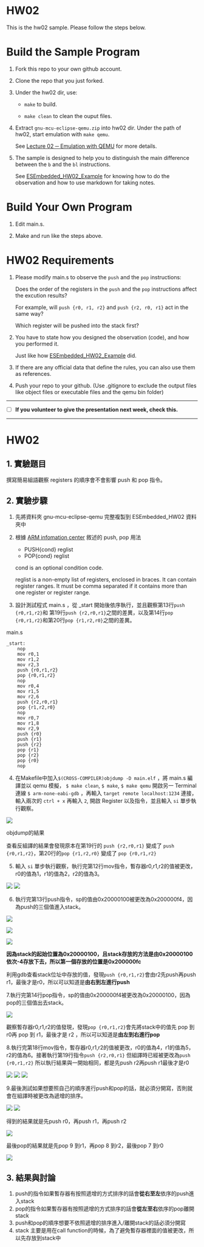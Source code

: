 HW02
===
This is the hw02 sample. Please follow the steps below.

# Build the Sample Program

1. Fork this repo to your own github account.

2. Clone the repo that you just forked.

3. Under the hw02 dir, use:

	* `make` to build.

	* `make clean` to clean the ouput files.

4. Extract `gnu-mcu-eclipse-qemu.zip` into hw02 dir. Under the path of hw02, start emulation with `make qemu`.

	See [Lecture 02 ─ Emulation with QEMU] for more details.

5. The sample is designed to help you to distinguish the main difference between the `b` and the `bl` instructions.  

	See [ESEmbedded_HW02_Example] for knowing how to do the observation and how to use markdown for taking notes.

# Build Your Own Program

1. Edit main.s.

2. Make and run like the steps above.

# HW02 Requirements

1. Please modify main.s to observe the `push` and the `pop` instructions:  

	Does the order of the registers in the `push` and the `pop` instructions affect the excution results?  

	For example, will `push {r0, r1, r2}` and `push {r2, r0, r1}` act in the same way?  

	Which register will be pushed into the stack first?

2. You have to state how you designed the observation (code), and how you performed it.  

	Just like how [ESEmbedded_HW02_Example] did.

3. If there are any official data that define the rules, you can also use them as references.

4. Push your repo to your github. (Use .gitignore to exclude the output files like object files or executable files and the qemu bin folder)

[Lecture 02 ─ Emulation with QEMU]: http://www.nc.es.ncku.edu.tw/course/embedded/02/#Emulation-with-QEMU
[ESEmbedded_HW02_Example]: https://github.com/vwxyzjimmy/ESEmbedded_HW02_Example

--------------------

- [ ] **If you volunteer to give the presentation next week, check this.**

--------------------
HW02
===
## 1. 實驗題目
撰寫簡易組語觀察 registers 的順序會不會影響 push 和 pop 指令。
## 2. 實驗步驟
1. 先將資料夾 gnu-mcu-eclipse-qemu 完整複製到 ESEmbedded_HW02 資料夾中
2. 根據 [ARM infomation center](http://infocenter.arm.com/help/index.jsp?topic=/com.arm.doc.dui0489e/Cihfddaf.html) 敘述的 push, pop 用法
	* PUSH{cond} reglist
	* POP{cond} reglist
	
	cond
		is an optional condition code.

	reglist
		is a non-empty list of registers, enclosed in braces. It can contain register ranges. It must be comma separated if it contains more than one register or register range.
3. 設計測試程式 main.s ，從 _start 開始後依序執行，並且觀察第13行`push {r0,r1,r2}`和 第19行`push {r2,r0,r1}`之間的差異，以及第14行`pop {r0,r1,r2}`和第20行`pop {r1,r2,r0}`之間的差異。

main.s
```assembly
_start:
    nop
    mov r0,1
    mov r1,2
    mov r2,3
    push {r0,r1,r2}
    pop {r0,r1,r2}
    nop
    mov r0,4
    mov r1,5
    mov r2,6
    push {r2,r0,r1}
    pop {r1,r2,r0}
    nop
    mov r0,7
    mov r1,8
    mov r2,9
    push {r0}
    push {r1}
    push {r2}
    pop {r1}
    pop {r2}
    pop {r0}
    nop
```
4. 在Makefile中加入`$(CROSS-COMPILER)objdump -D main.elf` ，將 main.s 編譯並以 qemu 模擬， `$ make clean`, `$ make`, `$ make qemu`
開啟另一 Terminal 連線 `$ arm-none-eabi-gdb` ，再輸入 `target remote localhost:1234` 連接，輸入兩次的 `ctrl + x` 再輸入 `2`, 開啟 Register 以及指令，並且輸入 `si` 單步執行觀察。

![](https://i.imgur.com/4CDys24.png)

objdump的結果

查看反組譯的結果會發現原本在第19行的 `push {r2,r0,r1}` 變成了 `push {r0,r1,r2}`，第20行的`pop {r1,r2,r0}` 變成了 `pop {r0,r1,r2}`

5. 輸入 `si` 單步執行觀察，執行完第12行mov指令，暫存器r0,r1,r2的值被更改，r0的值為1，r1的值為2，r2的值為3。

![](https://i.imgur.com/8HDERo2.png)
![](https://i.imgur.com/KDcnizz.png)

6. 執行完第13行push指令，sp的值由0x20000100被更改為0x200000f4，因為push的三個值進入stack。

![](https://i.imgur.com/EoGUTcN.png)

![](https://i.imgur.com/oWKCTil.png)

![](https://i.imgur.com/bYELlLx.png)

**因為stack的起始位置為0x20000100，且stack存放的方法是由0x20000100依次-4存放下去，所以第一個存放的位置是0x200000fc**

利用gdb查看stack位址中存放的值，發現`push {r0,r1,r2}`會由r2先push再push r1，最後才是r0，所以可以知道是**由右到左進行push**

7.執行完第14行pop指令，sp的值由0x200000f4被更改為0x20000100，因為pop的三個值出去stack。

![](https://i.imgur.com/hctj6df.png)

觀察暫存器r0,r1,r2的值發現，發現`pop {r0,r1,r2}`會先將stack中的值先 pop 到 r0再 pop 到 r1，最後才是 r2 ，所以可以知道是**由左到右進行pop**

8.執行完第18行mov指令，暫存器r0,r1,r2的值被更改，r0的值為4，r1的值為5，r2的值為6。接著執行第19行指令`push {r2,r0,r1}` 但組譯時已經被更改為`push {r0,r1,r2}` 所以執行結果與一開始相同，都是先push r2再push r1最後才是r0

![](https://i.imgur.com/LCPHEOe.png)
![](https://i.imgur.com/lfKKKb5.png)
![](https://i.imgur.com/nDsqwBK.png)

9.最後測試如果想要照自己的順序進行push和pop的話，就必須分開寫，否則就會在組譯時被更改為遞增的排序。

![](https://i.imgur.com/OfKCvoW.png)
![](https://i.imgur.com/yq6YYdg.png)

得到的結果就是先push r0，再push r1，再push r2

![](https://i.imgur.com/z4zZvE8.png)

最後pop的結果就是先pop 9 到r1，再pop 8 到r2，最後pop 7 到r0

![](https://i.imgur.com/GA9IMiD.png)

## 3. 結果與討論
1. push的指令如果暫存器有按照遞增的方式排序的話會**從右至左**依序的push進入stack
2. pop的指令如果暫存器有按照遞增的方式排序的話會**從左至右**依序的pop離開stack
3. push和pop的順序想要不依照遞增的排序進入/離開stack的話必須分開寫
4. stack 主要是用在call function的時候，為了避免暫存器裡面的值被更改，所以先存放到stack中
